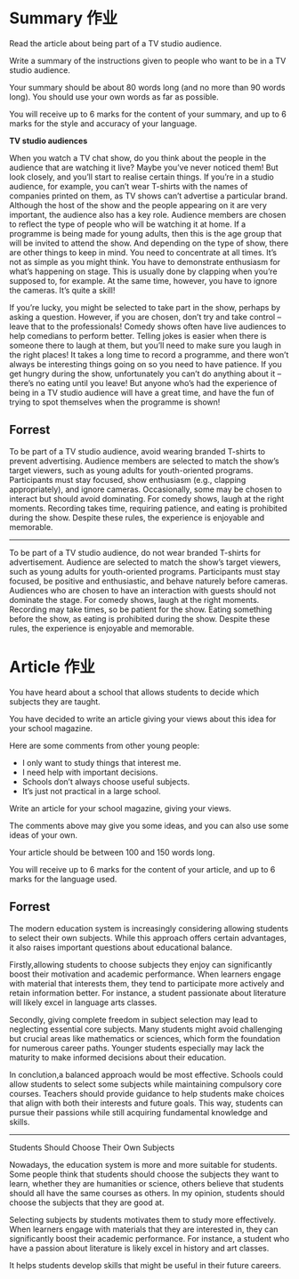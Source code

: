 # Summary 作业
Read the article about being part of a TV studio audience.

Write a summary of the instructions given to people who want to be in a TV studio audience.

Your summary should be about 80 words long (and no more than 90 words long). You should use your own words as far as possible.

You will receive up to 6 marks for the content of your summary, and up to 6 marks for the style and accuracy of your language.

**TV studio audiences**

When you watch a TV chat show, do you think about the people in the audience that are watching it live? Maybe you’ve never noticed them! But look closely, and you’ll start to realise certain things. If you’re in a studio audience, for example, you can’t wear T-shirts with the names of companies printed on them, as TV shows can’t advertise a particular brand. Although the host of the show and the people appearing on it are very important, the audience also has a key role. Audience members are chosen to reflect the type of people who will be watching it at home. If a programme is being made for young adults, then this is the age group that will be invited to attend the show. And depending on the type of show, there are other things to keep in mind. You need to concentrate at all times. It’s not as simple as you might think. You have to demonstrate enthusiasm for what’s happening on stage. This is usually done by clapping when you’re supposed to, for example. At the same time, however, you have to ignore the cameras. It’s quite a skill!

If you’re lucky, you might be selected to take part in the show, perhaps by asking a question. However, if you are chosen, don’t try and take control – leave that to the professionals! Comedy shows often have live audiences to help comedians to perform better. Telling jokes is easier when there is someone there to laugh at them, but you’ll need to make sure you laugh in the right places! It takes a long time to record a programme, and there won’t always be interesting things going on so you need to have patience. If you get hungry during the show, unfortunately you can’t do anything about it – there’s no eating until you leave! But anyone who’s had the experience of being in a TV studio audience will have a great time, and have the fun of trying to spot themselves when the programme is shown!

## Forrest
To be part of a TV studio audience, avoid wearing branded T-shirts to prevent advertising. Audience members are selected to match the show’s target viewers, such as young adults for youth-oriented programs. Participants must stay focused, show enthusiasm (e.g., clapping appropriately), and ignore cameras. Occasionally, some may be chosen to interact but should avoid dominating. For comedy shows, laugh at the right moments. Recording takes time, requiring patience, and eating is prohibited during the show. Despite these rules, the experience is enjoyable and memorable.

-------------------

To be part of a TV studio audience, do not wear branded T-shirts for advertisement. Audience are selected to match the show’s target viewers, such as young adults for youth-oriented programs. Participants must stay focused, be positive and enthusiastic, and behave naturely before cameras. Audiences who are chosen to have an interaction with guests should not dominate the stage. For comedy shows, laugh at the right moments. Recording may take times, so be patient for the show. Eating something before the show, as eating is prohibited during the show. Despite these rules, the experience is enjoyable and memorable.

# Article 作业
You have heard about a school that allows students to decide which subjects they are taught.

You have decided to write an article giving your views about this idea for your school magazine.

Here are some comments from other young people:
- I only want to study things that interest me.
- I need help with important decisions.
- Schools don’t always choose useful subjects.
- It’s just not practical in a large school.

Write an article for your school magazine, giving your views.

The comments above may give you some ideas, and you can also use some ideas of your own.

Your article should be between 100 and 150 words long.

You will receive up to 6 marks for the content of your article, and up to 6 marks for the language used.

## Forrest

The modern education system is increasingly considering allowing students to select their own subjects. While this approach offers certain advantages, it also raises important questions about educational balance.

Firstly,allowing students to choose subjects they enjoy can significantly boost their motivation and academic performance. When learners engage with material that interests them, they tend to participate more actively and retain information better. For instance, a student passionate about literature will likely excel in language arts classes.

Secondly, giving complete freedom in subject selection may lead to neglecting essential core subjects. Many students might avoid challenging but crucial areas like mathematics or sciences, which form the foundation for numerous career paths. Younger students especially may lack the maturity to make informed decisions about their education.

In conclution,a balanced approach would be most effective. Schools could allow students to select some subjects while maintaining compulsory core courses. Teachers should provide guidance to help students make choices that align with both their interests and future goals. This way, students can pursue their passions while still acquiring fundamental knowledge and skills.

----------------------
Students Should Choose Their Own Subjects

Nowadays, the education system is more and more suitable for students. Some people think that students should choose the subjects they want to learn, whether they are humanities or science, others believe that students should all have the same courses as others. In my opinion, students should choose the subjects that they are good at.

Selecting subjects by students motivates them to study more effectively. When learners engage with materials that they are interested in, they can significantly boost their academic performance. For instance, a student who have a passion about literature is likely excel in history and art classes.

It helps students develop skills that might be useful in their future careers.

